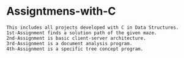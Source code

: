 # Assigntmens-with-C
	This includes all projects developed with C in Data Structures.
	1st-Assignment finds a solution path of the given maze.
	2nd-Assignment is basic client-server architecture.
	3rd-Assignment is a document analysis program.
	4th-Assignment is a specific tree concept program. 
	
